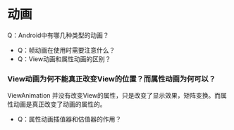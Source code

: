 # 动画

Q：Android中有哪几种类型的动画？

* Q：帧动画在使用时需要注意什么？
* Q：View动画和属性动画的区别？

### View动画为何不能真正改变View的位置？而属性动画为何可以？

ViewAnimation 并没有改变View的属性，只是改变了显示效果，矩阵变换。而属性动画是真正改变了动画的属性的。

* Q：属性动画插值器和估值器的作用？


